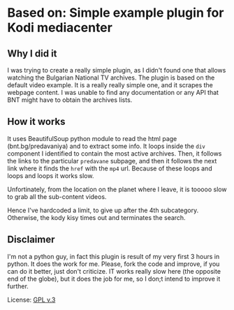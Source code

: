 # Based on: Simple example plugin for Kodi mediacenter

## Why I did it
I was trying to create a really simple plugin, as I didn't found one that allows watching the Bulgarian National TV archives.
The plugin is based on the default video example. It is a really really simple one, and it scrapes the webpage content. 
I was unable to find any documentation or any API that BNT might have to obtain the archives lists.

## How it works
It uses BeautifulSoup python module to read the html page (bnt.bg/predavaniya) and to extract some info.
It loops inside the `div` component I identified to contain the most active archives.
Then, it follows the links to the particular `predavane` subpage, and then it follows the next link where it finds the `href` with the `mp4` url.
Because of these loops and loops and loops it works slow.

Unfortinately, from the location on the planet where I leave, it is tooooo slow to grab all the sub-content videos.

Hence I've hardcoded a limit, to give up after the 4th subcategory. Otherwise, the kody kisy times out and terminates the search.

## Disclaimer
I'm not a python guy, in fact this plugin is result of my very first 3 hours in python. It does the work for me.
Please, fork the code and improve, if you can do it better, just don't criticize.
IT works really slow here (the opposite end of the globe), but it does the job for me, so I don;t intend to improve it further.


License: [GPL v.3](http://www.gnu.org/copyleft/gpl.html)
